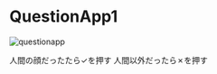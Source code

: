 # QuestionApp1

![questionapp](https://github.com/saosin084/QuestionApp1/blob/master/QuestionApp1/View/assets/QuestionAppgif.gif)

人間の顔だったたら✓を押す
人間以外だったら✗を押す
